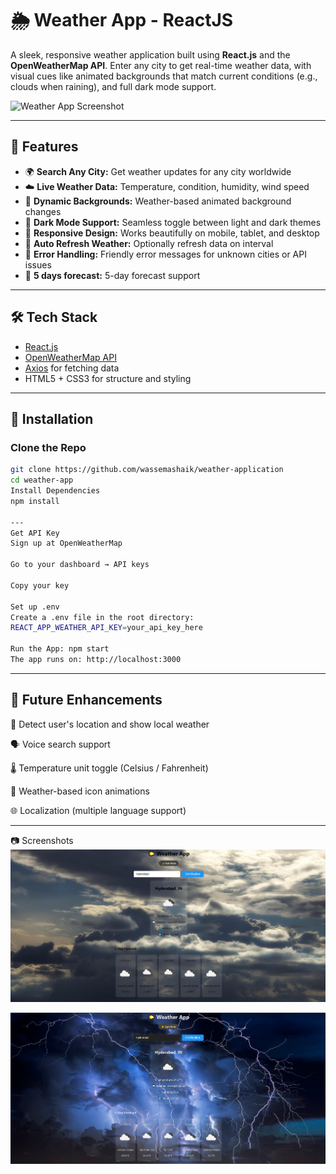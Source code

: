 # 🌦️ Weather App - ReactJS

A sleek, responsive weather application built using **React.js** and the **OpenWeatherMap API**. Enter any city to get real-time weather data, with visual cues like animated backgrounds that match current conditions (e.g., clouds when raining), and full dark mode support.

![Weather App Screenshot](./screenshot.png)

---

## 🚀 Features

- 🌍 **Search Any City:** Get weather updates for any city worldwide
- ☁️ **Live Weather Data:** Temperature, condition, humidity, wind speed
- 🌄 **Dynamic Backgrounds:** Weather-based animated background changes
- 🌙 **Dark Mode Support:** Seamless toggle between light and dark themes
- 📱 **Responsive Design:** Works beautifully on mobile, tablet, and desktop
- 🔄 **Auto Refresh Weather:** Optionally refresh data on interval
- 🧪 **Error Handling:** Friendly error messages for unknown cities or API issues
- 📅 **5 days forecast:** 5-day forecast support
---

## 🛠️ Tech Stack

- [React.js](https://reactjs.org/)
- [OpenWeatherMap API](https://openweathermap.org/api)
- [Axios](https://axios-http.com/) for fetching data
- HTML5 + CSS3 for structure and styling

---

## 🧰 Installation

### Clone the Repo

```bash
git clone https://github.com/wassemashaik/weather-application
cd weather-app
Install Dependencies
npm install

---
Get API Key
Sign up at OpenWeatherMap

Go to your dashboard → API keys

Copy your key

Set up .env
Create a .env file in the root directory:
REACT_APP_WEATHER_API_KEY=your_api_key_here

Run the App: npm start
The app runs on: http://localhost:3000
```
---

## 🌈 Future Enhancements
📍 Detect user's location and show local weather

🗣️ Voice search support

🌡️ Temperature unit toggle (Celsius / Fahrenheit)

🎨 Weather-based icon animations

🌐 Localization (multiple language support)

--- 

📷 Screenshots
![Cloudy screenshot](public/sources/cloudy.png)

![Stormy screenshot](public/sources/stormy.png)